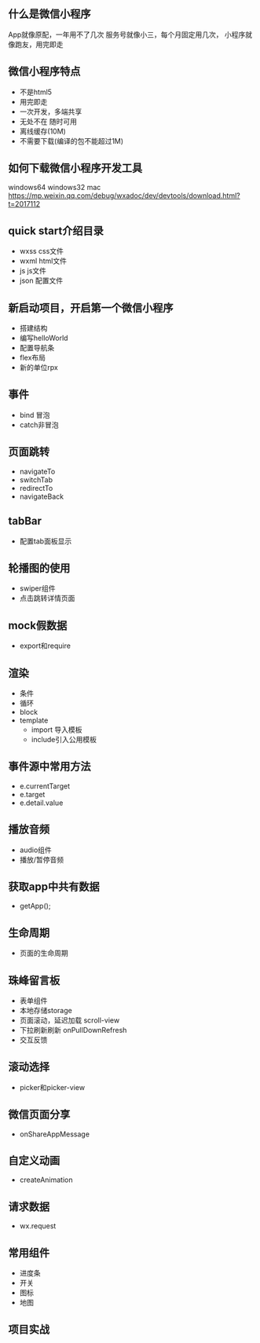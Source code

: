 ## 什么是微信小程序
App就像原配，一年用不了几次
服务号就像小三，每个月固定用几次，
小程序就像跑友，用完即走
## 微信小程序特点
- 不是html5
- 用完即走
- 一次开发，多端共享
- 无处不在 随时可用
- 离线缓存(10M)
- 不需要下载(编译的包不能超过1M)
## 如何下载微信小程序开发工具
windows64 windows32 mac
https://mp.weixin.qq.com/debug/wxadoc/dev/devtools/download.html?t=2017112
## quick start介绍目录
- wxss css文件
- wxml html文件
- js   js文件
- json 配置文件
## 新启动项目，开启第一个微信小程序
- 搭建结构
- 编写helloWorld
- 配置导航条
- flex布局
- 新的单位rpx
## 事件
- bind 冒泡 
- catch非冒泡

## 页面跳转
- navigateTo
- switchTab
- redirectTo
- navigateBack

## tabBar
- 配置tab面板显示

## 轮播图的使用
- swiper组件
- 点击跳转详情页面

## mock假数据
- export和require

## 渲染
- 条件
- 循环
- block
- template
    - import 导入模板
    - include引入公用模板


## 事件源中常用方法
- e.currentTarget
- e.target
- e.detail.value

## 播放音频
- audio组件
- 播放/暂停音频

## 获取app中共有数据
- getApp();

## 生命周期
- 页面的生命周期


## 珠峰留言板
- 表单组件
- 本地存储storage
- 页面滚动，延迟加载 scroll-view
- 下拉刷新刷新 onPullDownRefresh
- 交互反馈
## 滚动选择
- picker和picker-view
## 微信页面分享
- onShareAppMessage
## 自定义动画
- createAnimation
## 请求数据
- wx.request
## 常用组件
- 进度条
- 开关
- 图标
- 地图
## 项目实战
